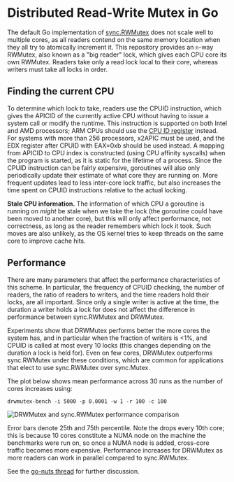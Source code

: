 # Distributed Read-Write Mutex in Go

The default Go implementation of
[sync.RWMutex](https://golang.org/pkg/sync/#RWMutex) does not scale well
to multiple cores, as all readers contend on the same memory location
when they all try to atomically increment it. This repository provides
an `n`-way RWMutex, also known as a "big reader" lock, which gives each
CPU core its own RWMutex. Readers take only a read lock local to their
core, whereas writers must take all locks in order.

## Finding the current CPU

To determine which lock to take, readers use the CPUID instruction,
which gives the APICID of the currently active CPU without having to
issue a system call or modify the runtime. This instruction is supported
on both Intel and AMD processors; ARM CPUs should use the [CPU ID
register](http://infocenter.arm.com/help/index.jsp?topic=/com.arm.doc.ddi0360e/CACEDHJG.html)
instead. For systems with more than 256 processors, x2APIC must be used,
and the EDX register after CPUID with EAX=0xb should be used instead. A
mapping from APICID to CPU index is constructed (using CPU affinity
syscalls) when the program is started, as it is static for the lifetime
of a process.  Since the CPUID instruction can be fairly expensive,
goroutines will also only periodically update their estimate of what
core they are running on.  More frequent updates lead to less inter-core
lock traffic, but also increases the time spent on CPUID instructions
relative to the actual locking.

**Stale CPU information.**
The information of which CPU a goroutine is running on *might* be stale
when we take the lock (the goroutine could have been moved to another
core), but this will only affect performance, not correctness, as long
as the reader remembers which lock it took. Such moves are also
unlikely, as the OS kernel tries to keep threads on the same core to
improve cache hits.

## Performance

There are many parameters that affect the performance characteristics of
this scheme. In particular, the frequency of CPUID checking, the number
of readers, the ratio of readers to writers, and the time readers hold
their locks, are all important. Since only a single writer is active at
the time, the duration a writer holds a lock for does not affect the
difference in performance between sync.RWMutex and DRWMutex.

Experiments show that DRWMutex performs better the more cores the system
has, and in particular when the fraction of writers is <1%, and CPUID is
called at most every 10 locks (this changes depending on the duration a
lock is held for). Even on few cores, DRWMutex outperforms sync.RWMutex
under these conditions, which are common for applications that elect to
use sync.RWMutex over sync.Mutex.

The plot below shows mean performance across 30 runs as the number of
cores increases using:

    drwmutex-bench -i 5000 -p 0.0001 -w 1 -r 100 -c 100

![DRWMutex and sync.RWMutex performance comparison](https://cdn.rawgit.com/jonhoo/drwmutex/cc5c71f8b88ca7acbc8413358ceed9e755d2b813/benchmarks/perf.png)

Error bars denote 25th and 75th percentile.
Note the drops every 10th core; this is because 10 cores constitute a
NUMA node on the machine the benchmarks were run on, so once a NUMA node
is added, cross-core traffic becomes more expensive. Performance
increases for DRWMutex as more readers can work in parallel compared to
sync.RWMutex.

See the [go-nuts
thread](https://groups.google.com/d/msg/golang-nuts/zt_CQssHw4M/TteNG44geaEJ)
for further discussion.
